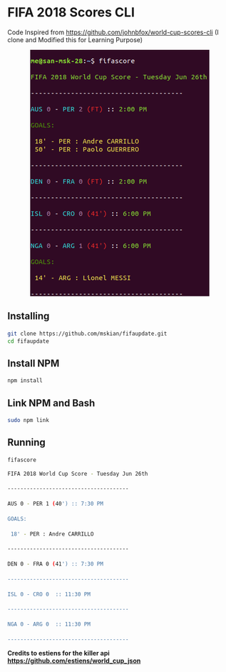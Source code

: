 # FIFA 2018 Scores CLI

Code Inspired from https://github.com/johnbfox/world-cup-scores-cli (I clone and Modified this for Learning Purpose)

<center><img src="images/fifscore-cli-msk1.png" alt="fifa 2018"></p></center>

## Installing

```sh
git clone https://github.com/mskian/fifaupdate.git
cd fifaupdate
```

## Install NPM

```sh
npm install
```

## Link NPM and Bash

```sh
sudo npm link
```

## Running

```sh
fifascore
```

```sh
FIFA 2018 World Cup Score - Tuesday Jun 26th

--------------------------------------

AUS 0 - PER 1 (40') :: 7:30 PM
 
GOALS:

 18' - PER : Andre CARRILLO

--------------------------------------

DEN 0 - FRA 0 (41') :: 7:30 PM

--------------------------------------

ISL 0 - CRO 0  :: 11:30 PM

--------------------------------------

NGA 0 - ARG 0  :: 11:30 PM

--------------------------------------
```

**Credits to estiens for the killer api
https://github.com/estiens/world_cup_json**

